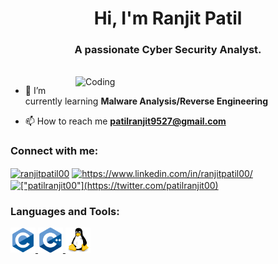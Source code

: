 

<h1 align="center">Hi, I'm Ranjit Patil</h1>

<h3 align="center">A passionate Cyber Security Analyst.</h3><br>



<img align="right" alt="Coding" width="400" src="https://blog.ret2.io/assets/img/tenet_overview.gif">

- 🌱 I’m currently learning **Malware Analysis/Reverse Engineering**

- 📫 How to reach me **patilranjit9527@gmail.com**

<h3 align="left">Connect with me:</h3>
<p align="left">
<a href="https://twitter.com/ranjitpatil00" target="blank"><img align="center" src="https://raw.githubusercontent.com/rahuldkjain/github-profile-readme-generator/master/src/images/icons/Social/twitter.svg" alt="ranjitpatil00" height="30" width="40" /></a>
<a href="https://www.linkedin.com/in/ranjitpatil00/" target="blank"><img align="center" src="https://raw.githubusercontent.com/rahuldkjain/github-profile-readme-generator/master/src/images/icons/Social/linked-in-alt.svg" alt="https://www.linkedin.com/in/ranjitpatil00/" height="30" width="40" /></a>
<a href="https://instagram.com/ranjitpatil00" target="blank"><img align="center" src="https://raw.githubusercontent.com/rahuldkjain/github-profile-readme-generator/master/src/images/icons/Social/instagram.svg" alt=["patilranjit00"](https://twitter.com/patilranjit00) height="30" width="40" /></a>
</p>

<h3 align="left">Languages and Tools:</h3>
<p align="left"> <a href="https://www.cprogramming.com/" target="_blank" rel="noreferrer"> <img src="https://raw.githubusercontent.com/devicons/devicon/master/icons/c/c-original.svg" alt="c" width="40" height="40"/> </a> <a href="https://www.w3schools.com/cpp/" target="_blank" rel="noreferrer"> <img src="https://raw.githubusercontent.com/devicons/devicon/master/icons/cplusplus/cplusplus-original.svg" alt="cplusplus" width="40" height="40"/> </a> <a href="https://www.linux.org/" target="_blank" rel="noreferrer"> <img src="https://raw.githubusercontent.com/devicons/devicon/master/icons/linux/linux-original.svg" alt="linux" width="40" height="40"/> </a> </p>
